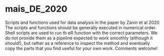 # mais_DE_2020
Scripts and functions used for data analysis in the paper by Zanin et al 2020 
The scripts and functions should be generally executed in numerical order. 
Shell scripts are used to run th eR function with the correct parameters.
We do not provide them as a pipeline expected to work smoothly (although it should!), 
but rather as a reference to inspect the method and eventually copy the parts that you find useful for your own work.
Comments welcome!
